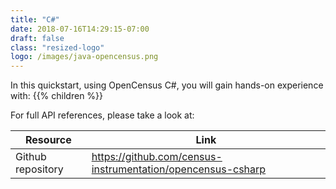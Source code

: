```yaml
---
title: "C#"
date: 2018-07-16T14:29:15-07:00
draft: false
class: "resized-logo"
logo: /images/java-opencensus.png
---
```


In this quickstart, using OpenCensus C#, you will gain hands-on experience with:
{{% children %}}

For full API references, please take a look at:

Resource|Link
---|---
Github repository|https://github.com/census-instrumentation/opencensus-csharp
